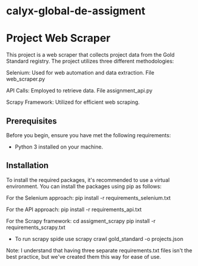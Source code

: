# calyx-global-de-assigment
# Project Web Scraper

This project is a web scraper that collects project data from the Gold Standard registry. The project utilizes three different methodologies:

Selenium: Used for web automation and data extraction. File web_scraper.py

API Calls: Employed to retrieve data. File assignment_api.py

Scrapy Framework: Utilized for efficient web scraping.


## Prerequisites

Before you begin, ensure you have met the following requirements:

- Python 3 installed on your machine.

## Installation
To install the required packages, it's recommended to use a virtual environment. You can install the packages using pip as follows:

For the Selenium approach:
pip install -r requirements_selenium.txt

For the API approach:
pip install -r requirements_api.txt

For the Scrapy framework:
cd assigment_scrapy
pip install -r requirements_scrapy.txt
- To run scrapy spide use 
scrapy crawl gold_standard -o projects.json

Note: I understand that having three separate requirements.txt files isn't the best practice, but we've created them this way for ease of use.
